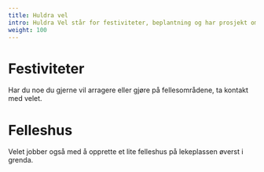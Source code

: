```yaml
---
title: Huldra vel
intro: Huldra Vel står for festiviteter, beplantning og har prosjekt om felles-hus i grenda.
weight: 100
---
```


# Festiviteter

Har du noe du gjerne vil arragere eller gjøre på fellesområdene, ta kontakt med velet.

# Felleshus

Velet jobber også med å opprette et lite felleshus på lekeplassen øverst i grenda.
